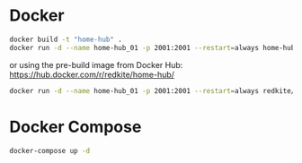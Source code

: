 # Docker

```bash
docker build -t "home-hub" .
docker run -d --name home-hub_01 -p 2001:2001 --restart=always home-hub
```

or using the pre-build image from Docker Hub: https://hub.docker.com/r/redkite/home-hub/
```bash
docker run -d --name home-hub_01 -p 2001:2001 --restart=always redkite/home-hub
```

# Docker Compose

```bash
docker-compose up -d
```
